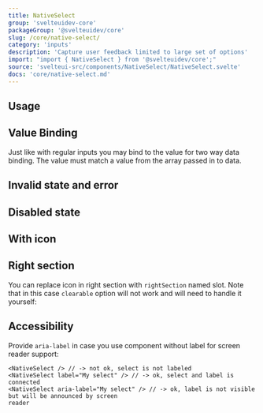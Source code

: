 ```yaml
---
title: NativeSelect
group: 'svelteuidev-core'
packageGroup: '@svelteuidev/core'
slug: /core/native-select/
category: 'inputs'
description: 'Capture user feedback limited to large set of options'
import: "import { NativeSelect } from '@svelteuidev/core';"
source: 'svelteui-src/components/NativeSelect/NativeSelect.svelte'
docs: 'core/native-select.md'
---
```


<script>
	import { Demo, NativeSelectDemos } from '@svelteuidev/demos';
  	import { Heading } from 'components';
</script>

<Heading />

## Usage

<Demo demo={NativeSelectDemos.configurator} />

## Value Binding

Just like with regular inputs you may bind to the value for two way data binding. The value must match a value from the array passed in to data.

<Demo demo={NativeSelectDemos.binding} />

## Invalid state and error

<Demo demo={NativeSelectDemos.error} />

## Disabled state

<Demo demo={NativeSelectDemos.disabled} />

## With icon

<Demo demo={NativeSelectDemos.icon} />

## Right section

You can replace icon in right section with `rightSection` named slot. Note that in this case `clearable` option will not work and will need to handle it yourself:

<Demo demo={NativeSelectDemos.section} />

## Accessibility

Provide `aria-label` in case you use component without label for screen reader support:

```svelte
<NativeSelect /> // -> not ok, select is not labeled
<NativeSelect label="My select" /> // -> ok, select and label is connected
<NativeSelect aria-label="My select" /> // -> ok, label is not visible but will be announced by screen
reader
```
